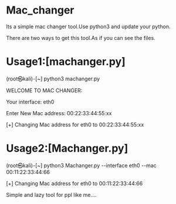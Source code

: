 # Mac_changer

Its a simple mac changer tool.Use python3 and update your python.

There are two ways to get this tool.As if you can see the files.

Usage1:[machanger.py]
=====================

(root㉿kali)-[~] python3 machanger.py

   
   WELCOME TO MAC CHANGER:
   
   Your interface: eth0
   
   Enter New Mac address: 00:22:33:44:55:xx
   
   [+] Changing Mac address for eth0 to 00:22:33:44:55:xx
 
 
Usage2:[Machanger.py]
=============

(root㉿kali)-[~] python3 Machanger.py --interface eth0 --mac 00:11:22:33:44:66

[+] Changing Mac address for eth0 to 00:11:22:33:44:66


Simple and lazy tool for ppl like me....
